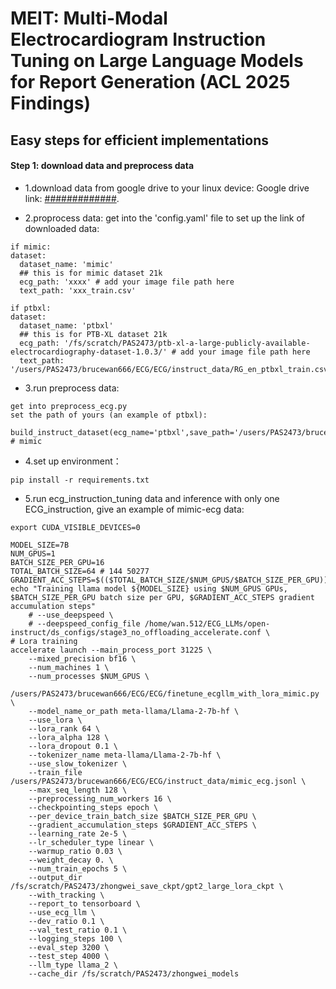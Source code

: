# MEIT: Multi-Modal Electrocardiogram Instruction Tuning on Large Language Models for Report Generation (ACL 2025 Findings)
## Easy steps for efficient implementations

#### Step 1: download data and preprocess data

- 1.download data from google drive to your linux device:
Google drive link: [#############](https://drive.google.com/drive/folders/1CbBaqw8wjbCaP9FXhy41jEw5Jc8riYqz?usp=sharing). 

- 2.proprocess data: get into the 'config.yaml' file to set up the link of downloaded data:

```
if mimic:
dataset:
  dataset_name: 'mimic'
  ## this is for mimic dataset 21k
  ecg_path: 'xxxx' # add your image file path here
  text_path: 'xxx_train.csv'

if ptbxl:
dataset:
  dataset_name: 'ptbxl'
  ## this is for PTB-XL dataset 21k
  ecg_path: '/fs/scratch/PAS2473/ptb-xl-a-large-publicly-available-electrocardiography-dataset-1.0.3/' # add your image file path here
  text_path: '/users/PAS2473/brucewan666/ECG/ECG/instruct_data/RG_en_ptbxl_train.csv'
```

- 3.run preprocess data: 

```
get into preprocess_ecg.py 
set the path of yours (an example of ptbxl): 

build_instruct_dataset(ecg_name='ptbxl',save_path='/users/PAS2473/brucewan666/ECG/ECG/instruct_data/ptbxl_ecg_train.jsonl') # mimic

```

- 4.set up environment：

```
pip install -r requirements.txt
```

- 5.run ecg_instruction_tuning data and inference with only one ECG_instruction, give an example of mimic-ecg data:

```
export CUDA_VISIBLE_DEVICES=0

MODEL_SIZE=7B
NUM_GPUS=1
BATCH_SIZE_PER_GPU=16
TOTAL_BATCH_SIZE=64 # 144 50277
GRADIENT_ACC_STEPS=$(($TOTAL_BATCH_SIZE/$NUM_GPUS/$BATCH_SIZE_PER_GPU))
echo "Training llama model ${MODEL_SIZE} using $NUM_GPUS GPUs, $BATCH_SIZE_PER_GPU batch size per GPU, $GRADIENT_ACC_STEPS gradient accumulation steps"
    # --use_deepspeed \
    # --deepspeed_config_file /home/wan.512/ECG_LLMs/open-instruct/ds_configs/stage3_no_offloading_accelerate.conf \
# Lora training
accelerate launch --main_process_port 31225 \
    --mixed_precision bf16 \
    --num_machines 1 \
    --num_processes $NUM_GPUS \
    /users/PAS2473/brucewan666/ECG/ECG/finetune_ecgllm_with_lora_mimic.py \
    --model_name_or_path meta-llama/Llama-2-7b-hf \
    --use_lora \
    --lora_rank 64 \
    --lora_alpha 128 \
    --lora_dropout 0.1 \
    --tokenizer_name meta-llama/Llama-2-7b-hf \
    --use_slow_tokenizer \
    --train_file /users/PAS2473/brucewan666/ECG/ECG/instruct_data/mimic_ecg.jsonl \
    --max_seq_length 128 \
    --preprocessing_num_workers 16 \
    --checkpointing_steps epoch \
    --per_device_train_batch_size $BATCH_SIZE_PER_GPU \
    --gradient_accumulation_steps $GRADIENT_ACC_STEPS \
    --learning_rate 2e-5 \
    --lr_scheduler_type linear \
    --warmup_ratio 0.03 \
    --weight_decay 0. \
    --num_train_epochs 5 \
    --output_dir /fs/scratch/PAS2473/zhongwei_save_ckpt/gpt2_large_lora_ckpt \
    --with_tracking \
    --report_to tensorboard \
    --use_ecg_llm \
    --dev_ratio 0.1 \
    --val_test_ratio 0.1 \
    --logging_steps 100 \
    --eval_step 3200 \
    --test_step 4000 \
    --llm_type llama_2 \
    --cache_dir /fs/scratch/PAS2473/zhongwei_models

```

